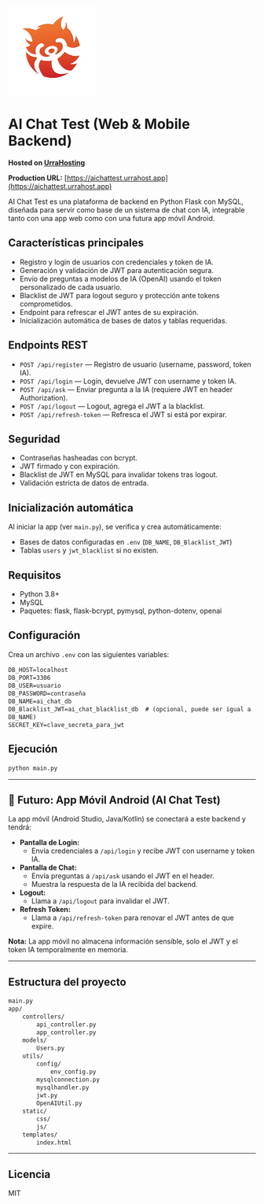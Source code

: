 <img src="https://github.com/IdkBemja/Urrahost/blob/main/assets/imgs/logo.png" alt="UrraHosting Logo" width="180"/>

# AI Chat Test (Web & Mobile Backend)

**Hosted on [UrraHosting](https://urrahost.app)**

**Production URL:** [https://aichattest.urrahost.app](https://aichattest.urrahost.app)

AI Chat Test es una plataforma de backend en Python Flask con MySQL, diseñada para servir como base de un sistema de chat con IA, integrable tanto con una app web como con una futura app móvil Android.

## Características principales
- Registro y login de usuarios con credenciales y token de IA.
- Generación y validación de JWT para autenticación segura.
- Envío de preguntas a modelos de IA (OpenAI) usando el token personalizado de cada usuario.
- Blacklist de JWT para logout seguro y protección ante tokens comprometidos.
- Endpoint para refrescar el JWT antes de su expiración.
- Inicialización automática de bases de datos y tablas requeridas.

## Endpoints REST

- `POST /api/register` — Registro de usuario (username, password, token IA).
- `POST /api/login` — Login, devuelve JWT con username y token IA.
- `POST /api/ask` — Enviar pregunta a la IA (requiere JWT en header Authorization).
- `POST /api/logout` — Logout, agrega el JWT a la blacklist.
- `POST /api/refresh-token` — Refresca el JWT si está por expirar.

## Seguridad
- Contraseñas hasheadas con bcrypt.
- JWT firmado y con expiración.
- Blacklist de JWT en MySQL para invalidar tokens tras logout.
- Validación estricta de datos de entrada.

## Inicialización automática
Al iniciar la app (ver `main.py`), se verifica y crea automáticamente:
- Bases de datos configuradas en `.env` (`DB_NAME`, `DB_Blacklist_JWT`)
- Tablas `users` y `jwt_blacklist` si no existen.

## Requisitos
- Python 3.8+
- MySQL
- Paquetes: flask, flask-bcrypt, pymysql, python-dotenv, openai

## Configuración
Crea un archivo `.env` con las siguientes variables:
```
DB_HOST=localhost
DB_PORT=3306
DB_USER=usuario
DB_PASSWORD=contraseña
DB_NAME=ai_chat_db
DB_Blacklist_JWT=ai_chat_blacklist_db  # (opcional, puede ser igual a DB_NAME)
SECRET_KEY=clave_secreta_para_jwt
```

## Ejecución
```bash
python main.py
```

---

## 📱 Futuro: App Móvil Android (AI Chat Test)

La app móvil (Android Studio, Java/Kotlin) se conectará a este backend y tendrá:
- **Pantalla de Login:**
  - Envía credenciales a `/api/login` y recibe JWT con username y token IA.
- **Pantalla de Chat:**
  - Envía preguntas a `/api/ask` usando el JWT en el header.
  - Muestra la respuesta de la IA recibida del backend.
- **Logout:**
  - Llama a `/api/logout` para invalidar el JWT.
- **Refresh Token:**
  - Llama a `/api/refresh-token` para renovar el JWT antes de que expire.

**Nota:** La app móvil no almacena información sensible, solo el JWT y el token IA temporalmente en memoria.

---

## Estructura del proyecto

```
main.py
app/
    controllers/
        api_controller.py
        app_controller.py
    models/
        Users.py
    utils/
        config/
            env_config.py
        mysqlconnection.py
        mysqlhandler.py
        jwt.py
        OpenAIUtil.py
    static/
        css/
        js/
    templates/
        index.html
```

---

## Licencia
MIT
